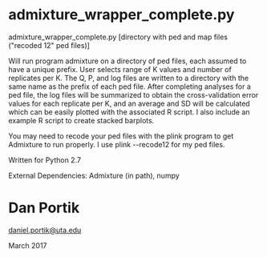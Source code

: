 # admixture_wrapper_complete.py

admixture_wrapper_complete.py [directory with ped and map files ("recoded 12" ped files)]

Will run program admixture on a directory of ped files, each assumed to have
a unique prefix. User selects range of K values and number of replicates
per K. The Q, P, and log files are written to a directory with the same
name as the prefix of each ped file. After completing analyses for a
ped file, the log files will be summarized to obtain the cross-validation
error values for each replicate per K, and an average and SD will be
calculated which can be easily plotted with the associated R script.
I also include an example R script to create stacked barplots.

You may need to recode your ped files with the plink program to get 
Admixture to run properly. I use plink --recode12 for my ped files.


Written for Python 2.7

External Dependencies: Admixture (in path), numpy

 
# Dan Portik

daniel.portik@uta.edu

March 2017


